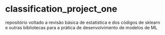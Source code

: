 # classification_project_one
repositório voltado a revisão básica de estatística e dos códigos de sklearn e outras bibliotecas para a prática de desenvolvimento de modelos de ML
